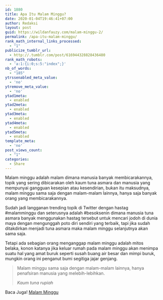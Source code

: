 ```yaml
---
id: 1880
title: Apa Itu Malam Minggu?
date: 2020-01-04T19:46:41+07:00
author: Redaksi
layout: post
guid: https://wildanfauzy.com/malam-minggu-2/
permalink: /apa-itu-malam-minggu/
rank_math_internal_links_processed:
  - "1"
publicize_tumblr_url:
  - http://.tumblr.com/post/616944328828436480
rank_math_robots:
  - 'a:1:{i:0;s:5:"index";}'
nb_of_words:
  - "185"
ytrssenabled_meta_value:
  - 'no'
ytremove_meta_value:
  - 'no'
ytad1meta:
  - enabled
ytad2meta:
  - enabled
ytad3meta:
  - enabled
ytad4meta:
  - enabled
ytad5meta:
  - enabled
template_meta:
  - 'no'
post_views_count:
  - "1"
categories:
  - Share
---
```

Malam minggu adalah malam dimana manusia banyak membicarakannya, topik yang sering dibicarakan oleh kaum tuna asmara dan manusia yang mempunyai gangguan kesepian atau kesendirian, bukan itu maksudnya, malam minggu sama saja dengan malam-malam lainnya, hanya saja banyak orang yang membicarakannya.

Sudah jadi langganan trending topik di Twitter dengan hastag #malamminggu dan seterusnya adalah #besoksenin dimana manusia tuna asmara banyak menggunakan hastag tersebut untuk mencari jodoh di dunia maya dengan mengunggah poto diri sendiri yang terbaik, tapi jika sudah ditakdirkan menjadi tuna asmara maka malam minggu selanjutnya akan sama saja.

Tetapi ada sebagian orang menganggap malam minggu adalah mitos belaka, konon katanya jika keluar rumah pada malam minggu akan menimpa suatu hal yang amat buruk seperti susah buang air besar dan mimpi buruk, mungkin orang ini penganut bumi segitiga jajar genjang.

<blockquote class="wp-block-quote">
  <p>
    Malam minggu sama saja dengan malam-malam lainnya, hanya penafsiran manusia yang melebih-lebihkan.
  </p>
  
  <cite>Kaum tuna rupiah </cite>
</blockquote>

Baca Juga! [Malam Minggu](https://wildanfauzy.com/malam-minggu/)